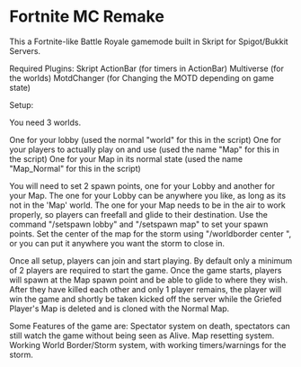 # Fortnite MC Remake
This a Fortnite-like Battle Royale gamemode built in Skript for Spigot/Bukkit Servers.

Required Plugins:
Skript
ActionBar (for timers in ActionBar)
Multiverse (for the worlds)
MotdChanger (for Changing the MOTD depending on game state)

Setup:

You need 3 worlds.

One for your lobby (used the normal "world" for this in the script)
One for your players to actually play on and use (used the name "Map" for this in the script)
One for your Map in its normal state (used the name "Map_Normal" for this in the script)


You will need to set 2 spawn points, one for your Lobby and another for your Map.
The one for your Lobby can be anywhere you like, as long as its not in the 'Map' world.
The one for your Map needs to be in the air to work properly, so players can freefall and glide to their destination.
Use the command "/setspawn lobby" and "/setspawn map" to set your spawn points.
Set the center of the map for the storm using "/worldborder center <x> <z>", or you can put it anywhere you want the storm to close in.
  
  
Once all setup, players can join and start playing.
By default only a minimum of 2 players are required to start the game.
Once the game starts, players will spawn at the Map spawn point and be able to glide to where they wish.
After they have killed each other and only 1 player remains, the player will win the game and shortly be taken kicked off the server while the Griefed Player's Map is deleted and is cloned with the Normal Map.

Some Features of the game are:
Spectator system on death, spectators can still watch the game without being seen as Alive.
Map resetting system.
Working World Border/Storm system, with working timers/warnings for the storm.
